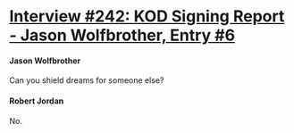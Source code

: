 # [Interview #242: KOD Signing Report - Jason Wolfbrother, Entry #6](https://www.theoryland.com/intvmain.php?i=242#6)

#### Jason Wolfbrother

Can you shield dreams for someone else?

#### Robert Jordan

No.

